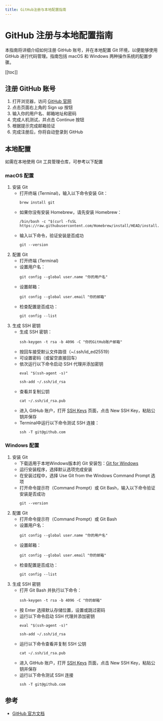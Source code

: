 ```yaml
---
title: GitHub注册与本地配置指南
---
```


# GitHub 注册与本地配置指南

本指南将详细介绍如何注册 GitHub 账号，并在本地配置 Git 环境，以便能够使用 GitHub 进行代码管理。指南包括 macOS 和 Windows 两种操作系统的配置步骤。

[[toc]]

## 注册 GitHub 账号

1. 打开浏览器，访问 [GitHub 官网](https://github.com/)
2. 点击页面右上角的 Sign up 按钮
3. 输入你的用户名、邮箱地址和密码
4. 完成人机测试，并点击 Continue 按钮
5. 根据提示完成邮箱验证
6. 完成注册后，你将自动登录到 GitHub

## 本地配置

如需在本地使用 Git 工具管理仓库，可参考以下配置

### macOS 配置

1. 安装 Git
    - 打开终端 (Terminal)，输入以下命令安装 Git：
      ```shell
      brew install git
      ```
    - 如果你没有安装 Homebrew，请先安装 Homebrew：
      ```shell
      /bin/bash -c "$(curl -fsSL https://raw.githubusercontent.com/Homebrew/install/HEAD/install.sh)"
      ```
    - 输入以下命令，验证安装是否成功
      ```shell
      git --version
      ```
2. 配置 Git
    - 打开终端 (Terminal)
    - 设置用户名：
      ```shell
      git config --global user.name "你的用户名"
      ```
    - 设置邮箱：
      ```shell
      git config --global user.email "你的邮箱"
      ```
    - 检查配置是否成功：
      ```shell
      git config --list
      ```
3. 生成 SSH 密钥
    - 生成 SSH 密钥：
      ```shell
      ssh-keygen -t rsa -b 4096 -C "你的GitHub账户邮箱"
      ```
    - 按回车接受默认文件路径（~/.ssh/id_ed25519）
    - 可设置密码（或留空直接回车）
    - 依次运行以下命令启动 SSH 代理并添加密钥
      ```shell
      eval "$(ssh-agent -s)"
      
      ssh-add ~/.ssh/id_rsa
      ```
    - 查看并复制公钥
      ```shell
      cat ~/.ssh/id_rsa.pub
      ```
    - 进入 GitHub 账户，打开 [SSH Keys](https://github.com/settings/keys) 页面，点击 New SSH Key，粘贴公钥并保存
    - Terminal中运行以下命令测试 SSH 连接：
      ```shell
      ssh -T git@github.com
      ```

### Windows 配置

1. 安装 Git
   - 下载适用于本地Windows版本的 Git 安装包：[Git for Windows](https://git-scm.com/downloads/win)
   - 运行安装程序，选择默认选项完成安装
   - 在安装过程中，选择 Use Git from the Windows Command Prompt 选项
   - 打开命令提示符（Command Prompt）或 Git Bash，输入以下命令验证安装是否成功
     ```shell
     git --version
     ```
2. 配置 Git
   - 打开命令提示符（Command Prompt）或 Git Bash
   - 设置用户名：
     ```shell
     git config --global user.name "你的用户名"
     ```
   - 设置邮箱：
     ```shell
     git config --global user.email "你的邮箱"
     ```
   - 检查配置是否成功：
     ```shell
     git config --list
     ```
3. 生成 SSH 密钥
   - 打开 Git Bash 并执行以下命令：
     ```shell
     ssh-keygen -t rsa -b 4096 -C "你的邮箱"
     ```
   - 按 Enter 选择默认存储位置，设置或跳过密码
   - 运行以下命令启动 SSH 代理并添加密钥
     ```shell
     eval "$(ssh-agent -s)"
     
     ssh-add ~/.ssh/id_rsa
     ```
   - 运行以下命令查看并复制 SSH 公钥
     ```shell
     cat ~/.ssh/id_rsa.pub
     ```
   - 进入 GitHub 账户，打开 [SSH Keys](https://github.com/settings/keys) 页面，点击 New SSH Key，粘贴公钥并保存
   - 运行以下命令测试 SSH 连接
     ```shell
     ssh -T git@github.com
     ```

## 参考

- [GitHub 官方文档](https://docs.github.com/en)